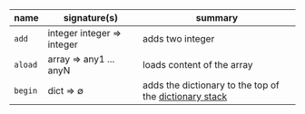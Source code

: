 | **name** | **signature(s)** | **summary** |
|---|---|---|
| `add` | integer integer ⇒ integer | adds two integer |
| `aload` | array ⇒ any1 ... anyN | loads content of the array |
| `begin` | dict ⇒ ∅ | adds the dictionary to the top of the [dictionary stack][dictionary stack] |

[dictionary stack]: https://github.com/progbots/engine/blob/main/docs/README.md
